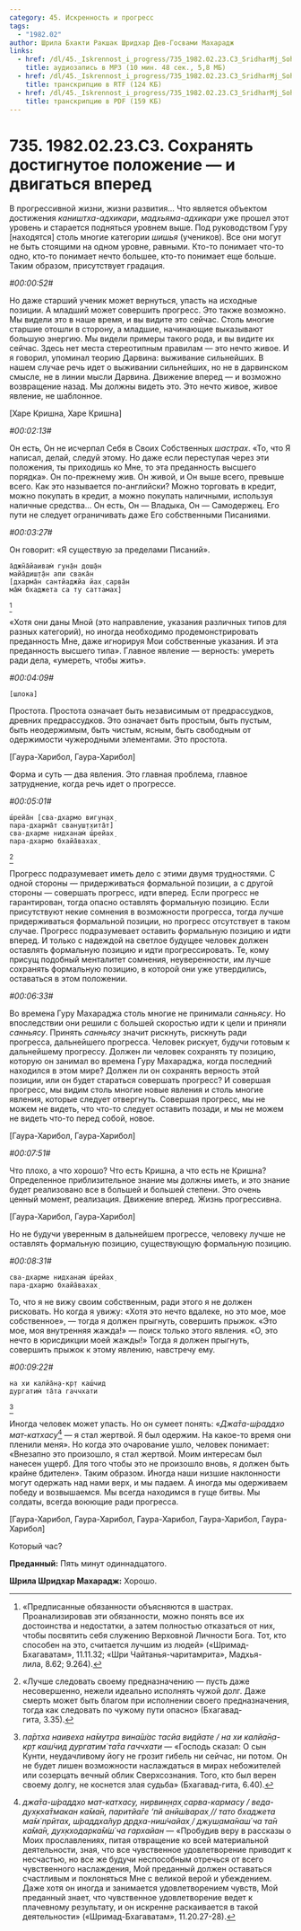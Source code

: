 ```yaml
---
category: 45. Искренность и прогресс
tags:
  - "1982.02"
author: Шрила Бхакти Ракшак Шридхар Дев-Госвами Махарадж
links:
  - href: /dl/45._Iskrennost_i_progress/735_1982.02.23.C3_SridharMj_Sohranjat_dostignutoe_polozhenie_i_dvigatsja_vpered.mp3
    title: аудиозапись в MP3 (10 мин. 48 сек., 5,8 МБ)
  - href: /dl/45._Iskrennost_i_progress/735_1982.02.23.C3_SridharMj_Sohranjat_dostignutoe_polozhenie_i_dvigatsja_vpered.rtf
    title: транскрипцию в RTF (124 КБ)
  - href: /dl/45._Iskrennost_i_progress/735_1982.02.23.C3_SridharMj_Sohranjat_dostignutoe_polozhenie_i_dvigatsja_vpered.pdf
    title: транскрипцию в PDF (159 КБ)
---
```


# 735. 1982.02.23.C3. Сохранять достигнутое положение — и двигаться вперед

В прогрессивной жизни, жизни развития… Что является объектом достижения *каништха-адхикари*, *мадхьяма-адхикари* уже прошел этот уровень и старается подняться уровнем выше. Под руководством Гуру [находятся] столь многие категории *шишья* (учеников). Все они могут не быть стоящими на одном уровне, равными. Кто-то понимает что-то одно, кто-то понимает нечто большее, кто-то понимает еще больше. Таким образом, присутствует градация.

*#00:00:52#*

Но даже старший ученик может вернуться, упасть на исходные позиции. А младший может совершить прогресс. Это также возможно. Мы видели это в наше время, и вы видите это сейчас. Столь многие старшие отошли в сторону, а младшие, начинающие выказывают большую энергию. Мы видели примеры такого рода, и вы видите их сейчас. Здесь нет места стереотипным правилам — это нечто живое. И я говорил, упоминал теорию Дарвина: выживание сильнейших. В нашем случае речь идет о выживании сильнейших, но не в дарвинском смысле, не в линии мысли Дарвина. Движение вперед — и возможно возвращение назад. Мы должны видеть это. Это нечто живое, живое явление, не шаблонное.

[Харе Кришна, Харе Кришна]

*#00:02:13#*

Он есть, Он не исчерпал Себя в Своих Собственных *шастрах*. «То, что Я написал, делай, следуй этому. Но даже если переступая через эти положения, ты приходишь ко Мне, то эта преданность высшего порядка». Он по-прежнему жив. Он живой, и Он выше всего, превыше всего. Как это называется по-английски? Можно торговать в кредит, можно покупать в кредит, а можно покупать наличными, используя наличные средства… Он есть, Он — Владыка, Он — Самодержец. Его пути не следует ограничивать даже Его собственными Писаниями.

*#00:03:27#*

Он говорит: «Я существую за пределами Писаний».

    а̄джн̃а̄йаивам̇ гун̣а̄н дош̣а̄н
    майа̄диш̣т̣а̄н апи свака̄н
    [дхарма̄н сантйаджйа йах̣ сарва̄н
    ма̄м̇ бхаджета са ту саттамах̣]
[^_ftn1]

«Хотя они даны Мной (это направление, указания различных типов для разных категорий), но иногда необходимо продемонстрировать преданность Мне, даже игнорируя Мои собственные указания. И эта преданность высшего типа». Главное явление — верность: умереть ради дела, «умереть, чтобы жить».

*#00:04:09#*

    [шлока]

Простота. Простота означает быть независимым от предрассудков, древних предрассудков. Это означает быть простым, быть пустым, быть неодержимым, быть чистым, ясным, быть свободным от одержимости чужеродными элементами. Это простота.

[Гаура-Харибол, Гаура-Харибол]

Форма и суть — два явления. Это главная проблема, главное затруднение, когда речь идет о прогрессе.

*#00:05:01#*

    ш́рейа̄н [сва-дхармо вигун̣ах̣
    пара-дхарма̄т свануш̣т̣хита̄т]
    сва-дхарме нидханам̇ ш́рейах̣
    пара-дхармо бхайа̄вахах̣
[^_ftn2]

Прогресс подразумевает иметь дело с этими двумя трудностями. С одной стороны — придерживаться формальной позиции, а с другой стороны — совершать прогресс, идти вперед. Если прогресс не гарантирован, тогда опасно оставлять формальную позицию. Если присутствуют некие сомнения в возможности прогресса, тогда лучше придерживаться формальной позиции, но прогресс отсутствует в таком случае. Прогресс подразумевает оставить формальную позицию и идти вперед. И только с надеждой на светлое будущее человек должен оставлять формальную позицию и идти прогрессировать. Те, кому присущ подобный менталитет сомнения, неуверенности, им лучше сохранять формальную позицию, в которой они уже утвердились, оставаться в этом положении.

*#00:06:33#*

Во времена Гуру Махараджа столь многие не принимали *санньясу*. Но впоследствии они решили с большей скоростью идти к цели и приняли *санньясу*. Принять *санньясу* значит рискнуть, рискнуть ради прогресса, дальнейшего прогресса. Человек рискует, будучи готовым к дальнейшему прогрессу. Должен ли человек сохранять ту позицию, которую он занимал во времена Гуру Махараджа, когда последний находился в этом мире? Должен ли он сохранять верность этой позиции, или он будет стараться совершать прогресс? И совершая прогресс, мы видим столь многие новые явления и столь многие явления, которые следует отвергнуть. Совершая прогресс, мы не можем не видеть, что что-то следует оставить позади, и мы не можем не видеть что-то перед собой, новое.

[Гаура-Харибол, Гаура-Харибол]

*#00:07:51#*

Что плохо, а что хорошо? Что есть Кришна, а что есть не Кришна? Определенное приблизительное знание мы должны иметь, и это знание будет реализовано все в большей и большей степени. Это очень ценный момент, реализация. Движение вперед. Жизнь прогрессивна.

[Гаура-Харибол, Гаура-Харибол]

Но не будучи уверенным в дальнейшем прогрессе, человеку лучше не оставлять формальную позицию, существующую формальную позицию.

*#00:08:31#*

    сва-дхарме нидханам̇ ш́рейах̣
    пара-дхармо бхайа̄вахах̣

То, что я не вижу своим собственным, ради этого я не должен рисковать. Но когда я увижу: «Хотя это нечто вдалеке, но это мое, мое собственное», — тогда я должен прыгнуть, совершить прыжок. «Это мое, моя внутренняя жажда!» — поиск только этого явления. «О, это нечто в юрисдикции моей жажды!» Тогда я должен прыгнуть, совершить прыжок к этому явлению, навстречу ему.

*#00:09:22#*

    на хи калйа̄н̣а-кр̣т каш́чид
    дургатим̇ та̄та гаччхати
[^_ftn3]

Иногда человек может упасть. Но он сумеет понять: «*Джа̄та-ш́раддхо мат-катхасу*[^_ftn4] — я стал жертвой. Я был одержим. На какое-то время они пленили меня». Но когда это очарование ушло, человек понимает: «Внезапно это произошло, я стал жертвой. Моим интересам был нанесен ущерб. Для того чтобы это не произошло вновь, я должен быть крайне бдителен». Таким образом. Иногда наши низшие наклонности могут одержать над нами верх, и мы падаем. А иногда мы одерживаем победу и возвышаемся. Мы всегда находимся в гуще битвы. Мы солдаты, всегда воюющие ради прогресса.

[Гаура-Харибол, Гаура-Харибол, Гаура-Харибол, Гаура-Харибол, Гаура-Харибол]

Который час?

**Преданный:** Пять минут одиннадцатого.

**Шрила Шридхар Махарадж:** Хорошо.



[^_ftn1]: «Предписанные обязанности объясняются в шастрах. Проанализировав эти обязанности, можно понять все их достоинства и недостатки, а затем полностью отказаться от них, чтобы посвятить себя служению Верховной Личности Бога. Тот, кто способен на это, считается лучшим из людей» («Шримад-Бхагаватам», 11.11.32; «Шри Чайтанья-чаритамрита», Мадхья-лила, 8.62; 9.264).

[^_ftn2]: «Лучше следовать своему предназначению — пусть даже несовершенно, нежели идеально исполнять чужой долг. Даже смерть может быть благом при исполнении своего предназначения, тогда как следовать по чужому пути опасно» (Бхагавад-гита, 3.35).

[^_ftn3]: *па̄ртха наивеха на̄мутра вина̄ш́ас тасйа видйате / на хи калйа̄н̣а-кр̣т каш́чид дургатим̇ та̄та гаччхати* — «Господь сказал: О сын Кунти, неудачливому йогу не грозит гибель ни сейчас, ни потом. Он не будет лишен возможности наслаждаться в мирах небожителей или созерцать вечный облик Сверхсознания. Того, кто был верен своему долгу, не коснется злая судьба» (Бхагавад-гита, 6.40).

[^_ftn4]: *джа̄та-ш́раддхо мат-катхасу, нирвин̣н̣ах̣ сарва-кармасу / веда-дух̣кха̄тмакан ка̄ма̄н, паритйа̄ге ‘пй анӣш́варах̣ // тато бхаджета ма̄м̇ прӣтах̣, ш́раддха̄лур др̣д̣ха-ниш́чайах̣ / джуш̣ама̄наш́ ча та̄н ка̄ма̄н, дух̣кходарка̄м̇ш́ ча гархайан* — «Пробудив веру в рассказы о Моих прославлениях, питая отвращение ко всей материальной деятельности, зная, что все чувственное удовлетворение приводит к несчастью, но все же будучи неспособным отречься от всего чувственного наслаждения, Мой преданный должен оставаться счастливым и поклоняться Мне с великой верой и убеждением. Даже хотя он иногда и занимается удовлетворением чувств, Мой преданный знает, что чувственное удовлетворение ведет к плачевному результату, и он искренне раскаивается в такой деятельности» («Шримад-Бхагаватам», 11.20.27-28).

